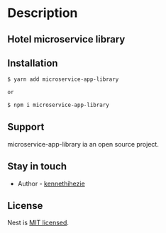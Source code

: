 # Description

## Hotel microservice library

## Installation

```bash
$ yarn add microservice-app-library

or

$ npm i microservice-app-library
```

## Support
microservice-app-library ia an open source project.

## Stay in touch

- Author - [kennethihezie](https://github.com/kennethihezie)

## License

Nest is [MIT licensed](LICENSE).
